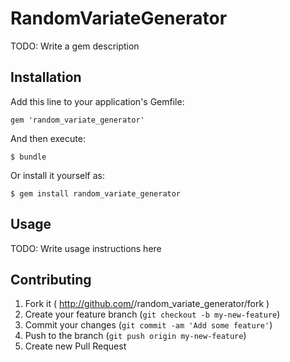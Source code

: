 # RandomVariateGenerator

TODO: Write a gem description

## Installation

Add this line to your application's Gemfile:

    gem 'random_variate_generator'

And then execute:

    $ bundle

Or install it yourself as:

    $ gem install random_variate_generator

## Usage

TODO: Write usage instructions here

## Contributing

1. Fork it ( http://github.com/<my-github-username>/random_variate_generator/fork )
2. Create your feature branch (`git checkout -b my-new-feature`)
3. Commit your changes (`git commit -am 'Add some feature'`)
4. Push to the branch (`git push origin my-new-feature`)
5. Create new Pull Request
